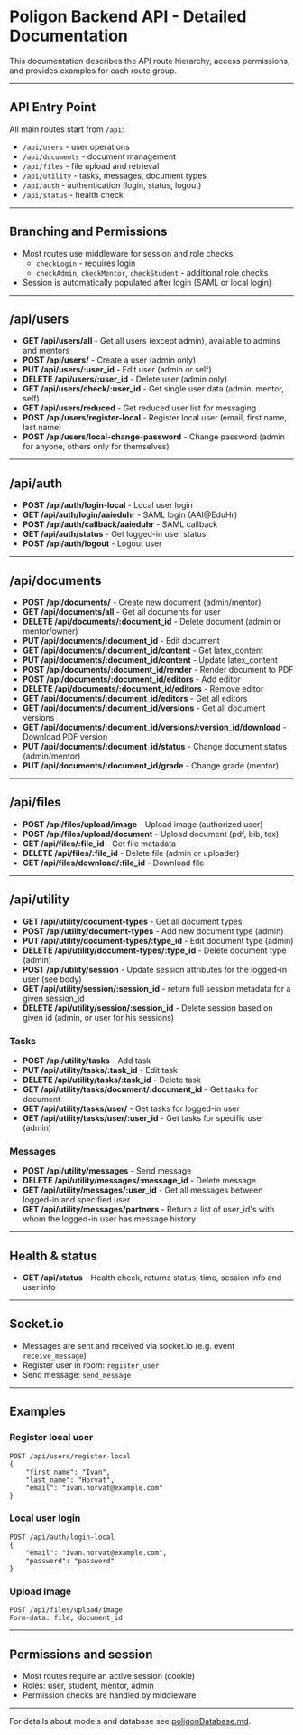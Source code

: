 
# Poligon Backend API - Detailed Documentation

This documentation describes the API route hierarchy, access permissions, and provides examples for each route group.

---

## API Entry Point

All main routes start from `/api`:
- `/api/users` - user operations
- `/api/documents` - document management
- `/api/files` - file upload and retrieval
- `/api/utility` - tasks, messages, document types
- `/api/auth` - authentication (login, status, logout)
- `/api/status` - health check

---

## Branching and Permissions
- Most routes use middleware for session and role checks:
	- `checkLogin` - requires login
	- `checkAdmin`, `checkMentor`, `checkStudent` - additional role checks
- Session is automatically populated after login (SAML or local login)

---

## /api/users
- **GET /api/users/all** - Get all users (except admin), available to admins and mentors
- **POST /api/users/** - Create a user (admin only)
- **PUT /api/users/:user_id** - Edit user (admin or self)
- **DELETE /api/users/:user_id** - Delete user (admin only)
- **GET /api/users/check/:user_id** - Get single user data (admin, mentor, self)
- **GET /api/users/reduced** - Get reduced user list for messaging
- **POST /api/users/register-local** - Register local user (email, first name, last name)
- **POST /api/users/local-change-password** - Change password (admin for anyone, others only for themselves)

---

## /api/auth
- **POST /api/auth/login-local** - Local user login
- **GET /api/auth/login/aaieduhr** - SAML login (AAI@EduHr)
- **POST /api/auth/callback/aaieduhr** - SAML callback
- **GET /api/auth/status** - Get logged-in user status
- **POST /api/auth/logout** - Logout user

---

## /api/documents
- **POST /api/documents/** - Create new document (admin/mentor)
- **GET /api/documents/all** - Get all documents for user
- **DELETE /api/documents/:document_id** - Delete document (admin or mentor/owner)
- **PUT /api/documents/:document_id** - Edit document
- **GET /api/documents/:document_id/content** - Get latex_content
- **PUT /api/documents/:document_id/content** - Update latex_content
- **POST /api/documents/:document_id/render** - Render document to PDF
- **POST /api/documents/:document_id/editors** - Add editor
- **DELETE /api/documents/:document_id/editors** - Remove editor
- **GET /api/documents/:document_id/editors** - Get all editors
- **GET /api/documents/:document_id/versions** - Get all document versions
- **GET /api/documents/:document_id/versions/:version_id/download** - Download PDF version
- **PUT /api/documents/:document_id/status** - Change document status (admin/mentor)
- **PUT /api/documents/:document_id/grade** - Change grade (mentor)

---

## /api/files
- **POST /api/files/upload/image** - Upload image (authorized user)
- **POST /api/files/upload/document** - Upload document (pdf, bib, tex)
- **GET /api/files/:file_id** - Get file metadata
- **DELETE /api/files/:file_id** - Delete file (admin or uploader)
- **GET /api/files/download/:file_id** - Download file

---

## /api/utility
- **GET /api/utility/document-types** - Get all document types
- **POST /api/utility/document-types** - Add new document type (admin)
- **PUT /api/utility/document-types/:type_id** - Edit document type (admin)
- **DELETE /api/utility/document-types/:type_id** - Delete document type (admin)
- **POST /api/utility/session** - Update session attributes for the logged-in user (see body)
- **GET /api/utility/session/:session_id** - return full session metadata for a given session_id
- **DELETE /api/utility/session/:session_id** - Delete session based on given id (admin, or user for his sessions)


### Tasks
- **POST /api/utility/tasks** - Add task
- **PUT /api/utility/tasks/:task_id** - Edit task
- **DELETE /api/utility/tasks/:task_id** - Delete task
- **GET /api/utility/tasks/document/:document_id** - Get tasks for document
- **GET /api/utility/tasks/user/** - Get tasks for logged-in user
- **GET /api/utility/tasks/user/:user_id** - Get tasks for specific user (admin)

### Messages
- **POST /api/utility/messages** - Send message
- **DELETE /api/utility/messages/:message_id** - Delete message
- **GET /api/utility/messages/:user_id** - Get all messages between logged-in and specified user
- **GET /api/utility/messages/partners** - Return a list of user_id's with whom the logged-in user has message history

---

## Health & status
- **GET /api/status** - Health check, returns status, time, session info and user info

---

## Socket.io
- Messages are sent and received via socket.io (e.g. event `receive_message`)
- Register user in room: `register_user`
- Send message: `send_message`

---

## Examples
### Register local user
```http
POST /api/users/register-local
{
	"first_name": "Ivan",
	"last_name": "Horvat",
	"email": "ivan.horvat@example.com"
}
```

### Local user login
```http
POST /api/auth/login-local
{
	"email": "ivan.horvat@example.com",
	"password": "password"
}
```

### Upload image
```http
POST /api/files/upload/image
Form-data: file, document_id
```

---

## Permissions and session
- Most routes require an active session (cookie)
- Roles: user, student, mentor, admin
- Permission checks are handled by middleware

---

For details about models and database see [poligonDatabase.md](./poligonDatabase.md).
